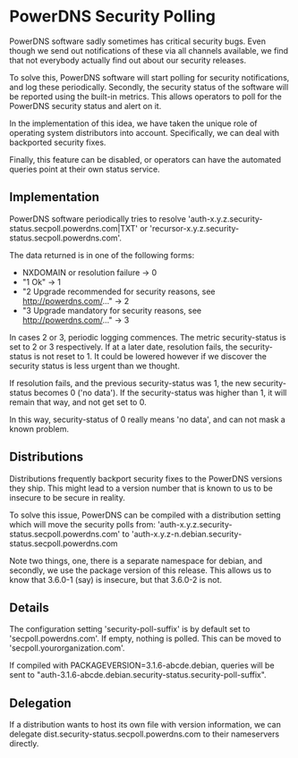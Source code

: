 # PowerDNS Security Polling
PowerDNS software sadly sometimes has critical security bugs. Even though we
send out notifications of these via all channels available, we find that not
everybody actually find out about our security releases.

To solve this, PowerDNS software will start polling for security
notifications, and log these periodically. Secondly, the security status
of the software will be reported using the built-in metrics. This allows
operators to poll for the PowerDNS security status and alert on it.

In the implementation of this idea, we have taken the unique role of
operating system distributors into account. Specifically, we can deal with
backported security fixes.

Finally, this feature can be disabled, or operators can have the automated
queries point at their own status service.

## Implementation
PowerDNS software periodically tries to resolve
'auth-x.y.z.security-status.secpoll.powerdns.com|TXT' or
'recursor-x.y.z.security-status.secpoll.powerdns.com'. 

The data returned is in one of the following forms:

 * NXDOMAIN or resolution failure -> 0
 * "1 Ok" -> 1
 * "2 Upgrade recommended for security reasons, see http://powerdns.com/..." -> 2
 * "3 Upgrade mandatory for security reasons, see http://powerdns.com/..." -> 3

In cases 2 or 3, periodic logging commences. The metric security-status is
set to 2 or 3 respectively. If at a later date, resolution fails, the
security-status is not reset to 1. It could be lowered however if we
discover the security status is less urgent than we thought.

If resolution fails, and the previous security-status was 1, the new
security-status becomes 0 ('no data'). If the security-status was higher
than 1, it will remain that way, and not get set to 0.

In this way, security-status of 0 really means 'no data', and can not mask
a known problem.

## Distributions
Distributions frequently backport security fixes to the PowerDNS versions
they ship. This might lead to a version number that is known to us to be
insecure to be secure in reality.

To solve this issue, PowerDNS can be compiled with a distribution setting
which will move the security polls from:
'auth-x.y.z.security-status.secpoll.powerdns.com' to
'auth-x.y.z-n.debian.security-status.secpoll.powerdns.com

Note two things, one, there is a separate namespace for debian, and
secondly, we use the package version of this release. This allows us to know
that 3.6.0-1 (say) is insecure, but that 3.6.0-2 is not.

## Details
The configuration setting 'security-poll-suffix' is by default set to
'secpoll.powerdns.com'. If empty, nothing is polled. This can be moved to
'secpoll.yourorganization.com'.

If compiled with PACKAGEVERSION=3.1.6-abcde.debian, queries will be sent to
"auth-3.1.6-abcde.debian.security-status.security-poll-suffix".

## Delegation
If a distribution wants to host its own file with version information, we
can delegate dist.security-status.secpoll.powerdns.com to their nameservers directly.

